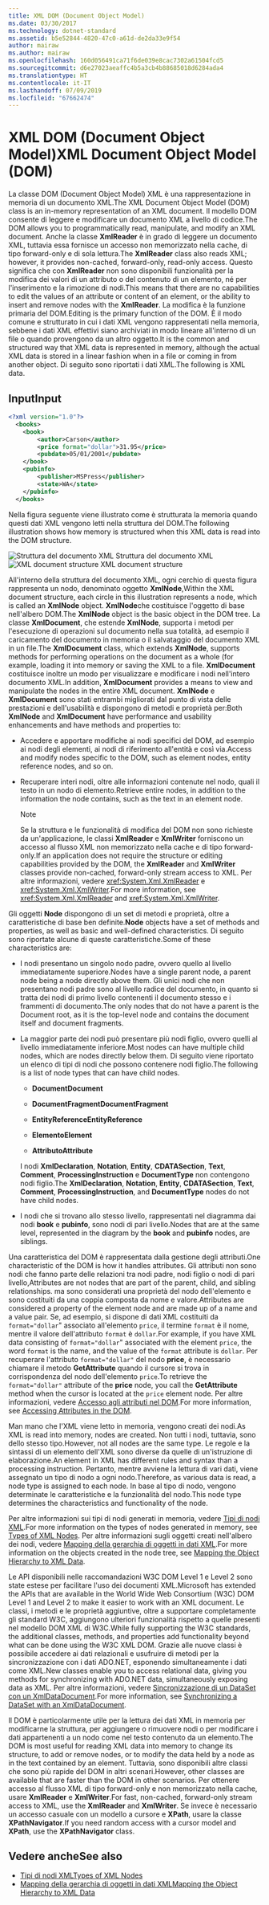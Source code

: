 ```yaml
---
title: XML DOM (Document Object Model)
ms.date: 03/30/2017
ms.technology: dotnet-standard
ms.assetid: b5e52844-4820-47c0-a61d-de2da33e9f54
author: mairaw
ms.author: mairaw
ms.openlocfilehash: 160d056491ca71f6de039e8cac7302a61504fcd5
ms.sourcegitcommit: d6e27023aeaffc4b5a3cb4b88685018d6284ada4
ms.translationtype: HT
ms.contentlocale: it-IT
ms.lasthandoff: 07/09/2019
ms.locfileid: "67662474"
---
```

# <a name="xml-document-object-model-dom"></a><span data-ttu-id="2ddd2-102">XML DOM (Document Object Model)</span><span class="sxs-lookup"><span data-stu-id="2ddd2-102">XML Document Object Model (DOM)</span></span>

<span data-ttu-id="2ddd2-103">La classe DOM (Document Object Model) XML è una rappresentazione in memoria di un documento XML.</span><span class="sxs-lookup"><span data-stu-id="2ddd2-103">The XML Document Object Model (DOM) class is an in-memory representation of an XML document.</span></span> <span data-ttu-id="2ddd2-104">Il modello DOM consente di leggere e modificare un documento XML a livello di codice.</span><span class="sxs-lookup"><span data-stu-id="2ddd2-104">The DOM allows you to programmatically read, manipulate, and modify an XML document.</span></span> <span data-ttu-id="2ddd2-105">Anche la classe **XmlReader** è in grado di leggere un documento XML, tuttavia essa fornisce un accesso non memorizzato nella cache, di tipo forward-only e di sola lettura.</span><span class="sxs-lookup"><span data-stu-id="2ddd2-105">The **XmlReader** class also reads XML; however, it provides non-cached, forward-only, read-only access.</span></span> <span data-ttu-id="2ddd2-106">Questo significa che con **XmlReader** non sono disponibili funzionalità per la modifica dei valori di un attributo o del contenuto di un elemento, né per l'inserimento e la rimozione di nodi.</span><span class="sxs-lookup"><span data-stu-id="2ddd2-106">This means that there are no capabilities to edit the values of an attribute or content of an element, or the ability to insert and remove nodes with the **XmlReader**.</span></span> <span data-ttu-id="2ddd2-107">La modifica è la funzione primaria del DOM.</span><span class="sxs-lookup"><span data-stu-id="2ddd2-107">Editing is the primary function of the DOM.</span></span> <span data-ttu-id="2ddd2-108">È il modo comune e strutturato in cui i dati XML vengono rappresentati nella memoria, sebbene i dati XML effettivi siano archiviati in modo lineare all'interno di un file o quando provengono da un altro oggetto.</span><span class="sxs-lookup"><span data-stu-id="2ddd2-108">It is the common and structured way that XML data is represented in memory, although the actual XML data is stored in a linear fashion when in a file or coming in from another object.</span></span> <span data-ttu-id="2ddd2-109">Di seguito sono riportati i dati XML.</span><span class="sxs-lookup"><span data-stu-id="2ddd2-109">The following is XML data.</span></span>

## <a name="input"></a><span data-ttu-id="2ddd2-110">Input</span><span class="sxs-lookup"><span data-stu-id="2ddd2-110">Input</span></span>

```xml
<?xml version="1.0"?>
  <books>
    <book>
        <author>Carson</author>
        <price format="dollar">31.95</price>
        <pubdate>05/01/2001</pubdate>
    </book>
    <pubinfo>
        <publisher>MSPress</publisher>
        <state>WA</state>
    </pubinfo>
  </books>
```

<span data-ttu-id="2ddd2-111">Nella figura seguente viene illustrato come è strutturata la memoria quando questi dati XML vengono letti nella struttura del DOM.</span><span class="sxs-lookup"><span data-stu-id="2ddd2-111">The following illustration shows how memory is structured when this XML data is read into the DOM structure.</span></span>

<span data-ttu-id="2ddd2-112">![Struttura del documento XML](../../../../docs/standard/data/xml/media/xml-to-domtree.gif "AlberoXML_a_DOM") Struttura del documento XML</span><span class="sxs-lookup"><span data-stu-id="2ddd2-112">![XML document structure](../../../../docs/standard/data/xml/media/xml-to-domtree.gif "XML_To_DOMTree") XML document structure</span></span>

<span data-ttu-id="2ddd2-113">All'interno della struttura del documento XML, ogni cerchio di questa figura rappresenta un nodo, denominato oggetto **XmlNode**,</span><span class="sxs-lookup"><span data-stu-id="2ddd2-113">Within the XML document structure, each circle in this illustration represents a node, which is called an **XmlNode** object.</span></span> <span data-ttu-id="2ddd2-114">**XmlNode**che costituisce l'oggetto di base nell'albero DOM.</span><span class="sxs-lookup"><span data-stu-id="2ddd2-114">The **XmlNode** object is the basic object in the DOM tree.</span></span> <span data-ttu-id="2ddd2-115">La classe **XmlDocument**, che estende **XmlNode**, supporta i metodi per l'esecuzione di operazioni sul documento nella sua totalità, ad esempio il caricamento del documento in memoria o il salvataggio del documento XML in un file.</span><span class="sxs-lookup"><span data-stu-id="2ddd2-115">The **XmlDocument** class, which extends **XmlNode**, supports methods for performing operations on the document as a whole (for example, loading it into memory or saving the XML to a file.</span></span> <span data-ttu-id="2ddd2-116">**XmlDocument** costituisce inoltre un modo per visualizzare e modificare i nodi nell'intero documento XML.</span><span class="sxs-lookup"><span data-stu-id="2ddd2-116">In addition, **XmlDocument** provides a means to view and manipulate the nodes in the entire XML document.</span></span> <span data-ttu-id="2ddd2-117">**XmlNode** e **XmlDocument** sono stati entrambi migliorati dal punto di vista delle prestazioni e dell'usabilità e dispongono di metodi e proprietà per:</span><span class="sxs-lookup"><span data-stu-id="2ddd2-117">Both **XmlNode** and **XmlDocument** have performance and usability enhancements and have methods and properties to:</span></span>

- <span data-ttu-id="2ddd2-118">Accedere e apportare modifiche ai nodi specifici del DOM, ad esempio ai nodi degli elementi, ai nodi di riferimento all'entità e così via.</span><span class="sxs-lookup"><span data-stu-id="2ddd2-118">Access and modify nodes specific to the DOM, such as element nodes, entity reference nodes, and so on.</span></span>

- <span data-ttu-id="2ddd2-119">Recuperare interi nodi, oltre alle informazioni contenute nel nodo, quali il testo in un nodo di elemento.</span><span class="sxs-lookup"><span data-stu-id="2ddd2-119">Retrieve entire nodes, in addition to the information the node contains, such as the text in an element node.</span></span>

  > [!NOTE]
  > <span data-ttu-id="2ddd2-120">Se la struttura e le funzionalità di modifica del DOM non sono richieste da un'applicazione, le classi **XmlReader** e **XmlWriter** forniscono un accesso al flusso XML non memorizzato nella cache e di tipo forward-only.</span><span class="sxs-lookup"><span data-stu-id="2ddd2-120">If an application does not require the structure or editing capabilities provided by the DOM, the **XmlReader** and **XmlWriter** classes provide non-cached, forward-only stream access to XML.</span></span> <span data-ttu-id="2ddd2-121">Per altre informazioni, vedere <xref:System.Xml.XmlReader> e <xref:System.Xml.XmlWriter>.</span><span class="sxs-lookup"><span data-stu-id="2ddd2-121">For more information, see <xref:System.Xml.XmlReader> and <xref:System.Xml.XmlWriter>.</span></span>

<span data-ttu-id="2ddd2-122">Gli oggetti **Node** dispongono di un set di metodi e proprietà, oltre a caratteristiche di base ben definite.</span><span class="sxs-lookup"><span data-stu-id="2ddd2-122">**Node** objects have a set of methods and properties, as well as basic and well-defined characteristics.</span></span> <span data-ttu-id="2ddd2-123">Di seguito sono riportate alcune di queste caratteristiche.</span><span class="sxs-lookup"><span data-stu-id="2ddd2-123">Some of these characteristics are:</span></span>

- <span data-ttu-id="2ddd2-124">I nodi presentano un singolo nodo padre, ovvero quello al livello immediatamente superiore.</span><span class="sxs-lookup"><span data-stu-id="2ddd2-124">Nodes have a single parent node, a parent node being a node directly above them.</span></span> <span data-ttu-id="2ddd2-125">Gli unici nodi che non presentano nodi padre sono al livello radice del documento, in quanto si tratta dei nodi di primo livello contenenti il documento stesso e i frammenti di documento.</span><span class="sxs-lookup"><span data-stu-id="2ddd2-125">The only nodes that do not have a parent is the Document root, as it is the top-level node and contains the document itself and document fragments.</span></span>

- <span data-ttu-id="2ddd2-126">La maggior parte dei nodi può presentare più nodi figlio, ovvero quelli al livello immediatamente inferiore.</span><span class="sxs-lookup"><span data-stu-id="2ddd2-126">Most nodes can have multiple child nodes, which are nodes directly below them.</span></span> <span data-ttu-id="2ddd2-127">Di seguito viene riportato un elenco di tipi di nodi che possono contenere nodi figlio.</span><span class="sxs-lookup"><span data-stu-id="2ddd2-127">The following is a list of node types that can have child nodes.</span></span>

  - <span data-ttu-id="2ddd2-128">**Document**</span><span class="sxs-lookup"><span data-stu-id="2ddd2-128">**Document**</span></span>

  - <span data-ttu-id="2ddd2-129">**DocumentFragment**</span><span class="sxs-lookup"><span data-stu-id="2ddd2-129">**DocumentFragment**</span></span>

  - <span data-ttu-id="2ddd2-130">**EntityReference**</span><span class="sxs-lookup"><span data-stu-id="2ddd2-130">**EntityReference**</span></span>

  - <span data-ttu-id="2ddd2-131">**Elemento**</span><span class="sxs-lookup"><span data-stu-id="2ddd2-131">**Element**</span></span>

  - <span data-ttu-id="2ddd2-132">**Attributo**</span><span class="sxs-lookup"><span data-stu-id="2ddd2-132">**Attribute**</span></span>

  <span data-ttu-id="2ddd2-133">I nodi **XmlDeclaration**, **Notation**, **Entity**, **CDATASection**, **Text**, **Comment**, **ProcessingInstruction** e **DocumentType** non contengono nodi figlio.</span><span class="sxs-lookup"><span data-stu-id="2ddd2-133">The **XmlDeclaration**, **Notation**, **Entity**, **CDATASection**, **Text**, **Comment**, **ProcessingInstruction**, and **DocumentType** nodes do not have child nodes.</span></span>

- <span data-ttu-id="2ddd2-134">I nodi che si trovano allo stesso livello, rappresentati nel diagramma dai nodi **book** e **pubinfo**, sono nodi di pari livello.</span><span class="sxs-lookup"><span data-stu-id="2ddd2-134">Nodes that are at the same level, represented in the diagram by the **book** and **pubinfo** nodes, are siblings.</span></span>

<span data-ttu-id="2ddd2-135">Una caratteristica del DOM è rappresentata dalla gestione degli attributi.</span><span class="sxs-lookup"><span data-stu-id="2ddd2-135">One characteristic of the DOM is how it handles attributes.</span></span> <span data-ttu-id="2ddd2-136">Gli attributi non sono nodi che fanno parte delle relazioni tra nodi padre, nodi figlio o nodi di pari livello,</span><span class="sxs-lookup"><span data-stu-id="2ddd2-136">Attributes are not nodes that are part of the parent, child, and sibling relationships.</span></span> <span data-ttu-id="2ddd2-137">ma sono considerati una proprietà del nodo dell'elemento e sono costituiti da una coppia composta da nome e valore.</span><span class="sxs-lookup"><span data-stu-id="2ddd2-137">Attributes are considered a property of the element node and are made up of a name and a value pair.</span></span> <span data-ttu-id="2ddd2-138">Se, ad esempio, si dispone di dati XML costituiti da `format="dollar`" associato all'elemento `price`, il termine `format` è il nome, mentre il valore dell'attributo `format` è `dollar`.</span><span class="sxs-lookup"><span data-stu-id="2ddd2-138">For example, if you have XML data consisting of `format="dollar`" associated with the element `price`, the word `format` is the name, and the value of the `format` attribute is `dollar`.</span></span> <span data-ttu-id="2ddd2-139">Per recuperare l'attributo `format="dollar"` del nodo **price**, è necessario chiamare il metodo **GetAttribute** quando il cursore si trova in corrispondenza del nodo dell'elemento `price`.</span><span class="sxs-lookup"><span data-stu-id="2ddd2-139">To retrieve the `format="dollar"` attribute of the **price** node, you call the **GetAttribute** method when the cursor is located at the `price` element node.</span></span> <span data-ttu-id="2ddd2-140">Per altre informazioni, vedere [Accesso agli attributi nel DOM](../../../../docs/standard/data/xml/accessing-attributes-in-the-dom.md).</span><span class="sxs-lookup"><span data-stu-id="2ddd2-140">For more information, see [Accessing Attributes in the DOM](../../../../docs/standard/data/xml/accessing-attributes-in-the-dom.md).</span></span>

<span data-ttu-id="2ddd2-141">Man mano che l'XML viene letto in memoria, vengono creati dei nodi.</span><span class="sxs-lookup"><span data-stu-id="2ddd2-141">As XML is read into memory, nodes are created.</span></span> <span data-ttu-id="2ddd2-142">Non tutti i nodi, tuttavia, sono dello stesso tipo.</span><span class="sxs-lookup"><span data-stu-id="2ddd2-142">However, not all nodes are the same type.</span></span> <span data-ttu-id="2ddd2-143">Le regole e la sintassi di un elemento dell'XML sono diverse da quelle di un'istruzione di elaborazione.</span><span class="sxs-lookup"><span data-stu-id="2ddd2-143">An element in XML has different rules and syntax than a processing instruction.</span></span> <span data-ttu-id="2ddd2-144">Pertanto, mentre avviene la lettura di vari dati, viene assegnato un tipo di nodo a ogni nodo.</span><span class="sxs-lookup"><span data-stu-id="2ddd2-144">Therefore, as various data is read, a node type is assigned to each node.</span></span> <span data-ttu-id="2ddd2-145">In base al tipo di nodo, vengono determinate le caratteristiche e la funzionalità del nodo.</span><span class="sxs-lookup"><span data-stu-id="2ddd2-145">This node type determines the characteristics and functionality of the node.</span></span>

<span data-ttu-id="2ddd2-146">Per altre informazioni sui tipi di nodi generati in memoria, vedere [Tipi di nodi XML](../../../../docs/standard/data/xml/types-of-xml-nodes.md).</span><span class="sxs-lookup"><span data-stu-id="2ddd2-146">For more information on the types of nodes generated in memory, see [Types of XML Nodes](../../../../docs/standard/data/xml/types-of-xml-nodes.md).</span></span> <span data-ttu-id="2ddd2-147">Per altre informazioni sugli oggetti creati nell'albero dei nodi, vedere [Mapping della gerarchia di oggetti in dati XML](../../../../docs/standard/data/xml/mapping-the-object-hierarchy-to-xml-data.md).</span><span class="sxs-lookup"><span data-stu-id="2ddd2-147">For more information on the objects created in the node tree, see [Mapping the Object Hierarchy to XML Data](../../../../docs/standard/data/xml/mapping-the-object-hierarchy-to-xml-data.md).</span></span>

<span data-ttu-id="2ddd2-148">Le API disponibili nelle raccomandazioni W3C DOM Level 1 e Level 2 sono state estese per facilitare l'uso dei documenti XML.</span><span class="sxs-lookup"><span data-stu-id="2ddd2-148">Microsoft has extended the APIs that are available in the World Wide Web Consortium (W3C) DOM Level 1 and Level 2 to make it easier to work with an XML document.</span></span> <span data-ttu-id="2ddd2-149">Le classi, i metodi e le proprietà aggiuntive, oltre a supportare completamente gli standard W3C, aggiungono ulteriori funzionalità rispetto a quelle presenti nel modello DOM XML di W3C.</span><span class="sxs-lookup"><span data-stu-id="2ddd2-149">While fully supporting the W3C standards, the additional classes, methods, and properties add functionality beyond what can be done using the W3C XML DOM.</span></span> <span data-ttu-id="2ddd2-150">Grazie alle nuove classi è possibile accedere ai dati relazionali e usufruire di metodi per la sincronizzazione con i dati ADO.NET, esponendo simultaneamente i dati come XML.</span><span class="sxs-lookup"><span data-stu-id="2ddd2-150">New classes enable you to access relational data, giving you methods for synchronizing with ADO.NET data, simultaneously exposing data as XML.</span></span> <span data-ttu-id="2ddd2-151">Per altre informazioni, vedere [Sincronizzazione di un DataSet con un XmlDataDocument](../../../../docs/framework/data/adonet/dataset-datatable-dataview/dataset-and-xmldatadocument-synchronization.md).</span><span class="sxs-lookup"><span data-stu-id="2ddd2-151">For more information, see [Synchronizing a DataSet with an XmlDataDocument](../../../../docs/framework/data/adonet/dataset-datatable-dataview/dataset-and-xmldatadocument-synchronization.md).</span></span>

<span data-ttu-id="2ddd2-152">Il DOM è particolarmente utile per la lettura dei dati XML in memoria per modificarne la struttura, per aggiungere o rimuovere nodi o per modificare i dati appartenenti a un nodo come nel testo contenuto da un elemento.</span><span class="sxs-lookup"><span data-stu-id="2ddd2-152">The DOM is most useful for reading XML data into memory to change its structure, to add or remove nodes, or to modify the data held by a node as in the text contained by an element.</span></span> <span data-ttu-id="2ddd2-153">Tuttavia, sono disponibili altre classi che sono più rapide del DOM in altri scenari.</span><span class="sxs-lookup"><span data-stu-id="2ddd2-153">However, other classes are available that are faster than the DOM in other scenarios.</span></span> <span data-ttu-id="2ddd2-154">Per ottenere accesso al flusso XML di tipo forward-only e non memorizzato nella cache, usare **XmlReader** e **XmlWriter**.</span><span class="sxs-lookup"><span data-stu-id="2ddd2-154">For fast, non-cached, forward-only stream access to XML, use the **XmlReader** and **XmlWriter**.</span></span> <span data-ttu-id="2ddd2-155">Se invece è necessario un accesso casuale con un modello a cursore e **XPath**, usare la classe **XPathNavigator**.</span><span class="sxs-lookup"><span data-stu-id="2ddd2-155">If you need random access with a cursor model and **XPath**, use the **XPathNavigator** class.</span></span>

## <a name="see-also"></a><span data-ttu-id="2ddd2-156">Vedere anche</span><span class="sxs-lookup"><span data-stu-id="2ddd2-156">See also</span></span>

- [<span data-ttu-id="2ddd2-157">Tipi di nodi XML</span><span class="sxs-lookup"><span data-stu-id="2ddd2-157">Types of XML Nodes</span></span>](../../../../docs/standard/data/xml/types-of-xml-nodes.md)
- [<span data-ttu-id="2ddd2-158">Mapping della gerarchia di oggetti in dati XML</span><span class="sxs-lookup"><span data-stu-id="2ddd2-158">Mapping the Object Hierarchy to XML Data</span></span>](../../../../docs/standard/data/xml/mapping-the-object-hierarchy-to-xml-data.md)
